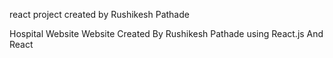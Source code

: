react project created by Rushikesh Pathade

Hospital Website Website Created By Rushikesh Pathade using React.js And React
